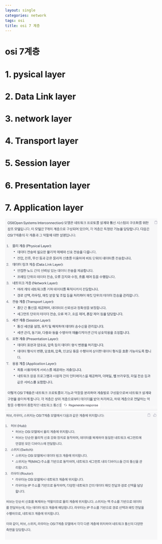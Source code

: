 ```yaml
---
layout: single
categories: network
tags: osi
title: osi 7 계층
---
```

# osi 7계층
# 1. pysical layer
# 2. Data Link layer
# 3. network layer
# 4. Transport layer 
# 5. Session layer
# 6. Presentation layer
# 7. Application layer 





![chatgpt](https://github.com/Luca388/Luca388.github.io/blob/main/image/스크린샷%202023-06-03%20오후%203.07.32.png?raw=true)  
![chatgpt](https://github.com/Luca388/Luca388.github.io/blob/main/image/스크린샷%202023-06-03%20오후%203.11.18.png?raw=true)